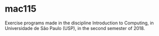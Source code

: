 # mac115
Exercise programs made in the discipline Introduction to Computing, in Universidade de São Paulo (USP), in the second semester of 2018.
